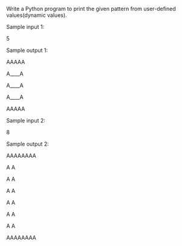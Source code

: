 Write a Python program to print the given pattern from user-defined values(dynamic values).

Sample input 1:

5

Sample output 1:

AAAAA

A____A

A____A

A____A

AAAAA

Sample input 2:

8

Sample output 2:

AAAAAAAA

A         A

A         A

A         A

A         A

A         A

A         A

AAAAAAAA
